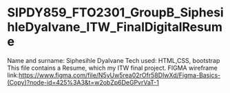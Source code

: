 # SIPDY859_FTO2301_GroupB_SiphesihleDyalvane_ITW_FinalDigitalResume
Name and surname: Siphesihle Dyalvane
Tech used: HTML,CSS, bootstrap
This file contains a Resume, which  my ITW final project.
FIGMA wireframe link:https://www.figma.com/file/N5yUw5rea02rOfr58DIwXd/Figma-Basics-(Copy)?node-id=425%3A3&t=w2obZp6DeGPvrVaT-1